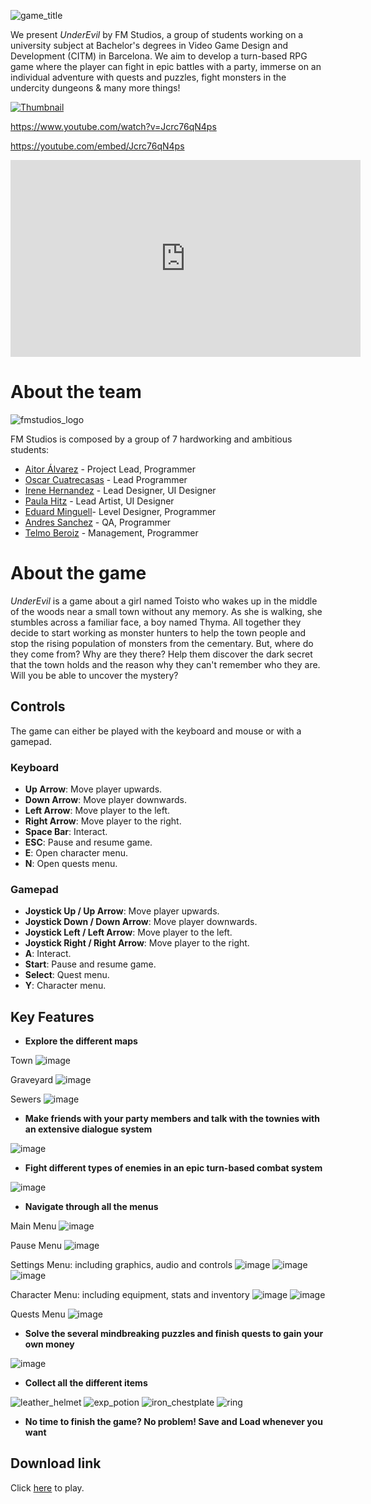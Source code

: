 
![game_title](https://user-images.githubusercontent.com/59050152/121552654-eb3f1700-ca10-11eb-89c4-36f7d6ad0e0a.png)


We present *UnderEvil* by FM Studios, a group of students working on a university subject at Bachelor's degrees in Video Game Design and Development (CITM) in Barcelona. We aim to develop a turn-based RPG game where the player can fight in epic battles with a party, immerse on an individual adventure with quests and puzzles, fight monsters in the undercity dungeons & many more things!

[![Thumbnail](https://user-images.githubusercontent.com/59050152/121553643-bd0e0700-ca11-11eb-8085-8c85761c235e.png)](https://www.youtube.com/watch?v=Jcrc76qN4ps)

https://www.youtube.com/watch?v=Jcrc76qN4ps

https://youtube.com/embed/Jcrc76qN4ps
  
<iframe width="560" height="315" src="https://www.youtube.com/embed/dQw4w9WgXcQ" frameborder="0" allow="autoplay; encrypted-media" allowfullscreen>
</iframe>



# About the team
![fmstudios_logo](https://user-images.githubusercontent.com/59050152/121552810-0ad63f80-ca11-11eb-8b7f-e0560ebc5a3a.png)

FM Studios is composed by a group of 7 hardworking and ambitious students:

* [Aitor Álvarez](https://github.com/AitorAlvarez17) - Project Lead, Programmer
* [Oscar Cuatrecasas](https://github.com/OCA99) - Lead Programmer
* [Irene Hernandez](https://github.com/ihedud) - Lead Designer, UI Designer
* [Paula Hitz](https://github.com/paulahitz8) - Lead Artist, UI Designer
* [Eduard Minguell](https://github.com/Eduardiko)- Level Designer, Programmer
* [Andres Sanchez](https://github.com/andreusama) - QA, Programmer
* [Telmo Beroiz](https://github.com/Telmiyo) - Management, Programmer

# About the game
*UnderEvil* is a game about a girl named Toisto who wakes up in the middle of the woods near a small town without any memory. As she is walking, she stumbles across a familiar face, a boy named Thyma. All together they decide to start working as monster hunters to help the town people and stop the rising population of monsters from the cementary. But, where do they come from? Why are they there? 
Help them discover the dark secret that the town holds and the reason why they can't remember who they are. Will you be able to uncover the mystery?

## Controls
The game can either be played with the keyboard and mouse or with a gamepad.
### Keyboard
- **Up Arrow**: Move player upwards.
- **Down Arrow**: Move player downwards.
- **Left Arrow**: Move player to the left.
- **Right Arrow**: Move player to the right.
- **Space Bar**: Interact.
- **ESC**: Pause and resume game.
- **E**: Open character menu.
- **N**: Open quests menu.

### Gamepad
- **Joystick Up / Up Arrow**: Move player upwards.
- **Joystick Down / Down Arrow**: Move player downwards.
- **Joystick Left / Left Arrow**: Move player to the left.
- **Joystick Right / Right Arrow**: Move player to the right.
- **A**: Interact.
- **Start**: Pause and resume game.
- **Select**: Quest menu.
- **Y**: Character menu.

## Key Features
- **Explore the different maps**

Town
![image](https://user-images.githubusercontent.com/59050152/121560083-7a4f2d80-ca17-11eb-9bce-6a8e093a81d0.png)

Graveyard
![image](https://user-images.githubusercontent.com/59050152/121560124-83d89580-ca17-11eb-9cbb-7e80ff2a81ea.png)

Sewers
![image](https://user-images.githubusercontent.com/59050152/121560166-8c30d080-ca17-11eb-8de9-a7a51fb5021a.png)

- **Make friends with your party members and talk with the townies with an extensive dialogue system**

![image](https://user-images.githubusercontent.com/59050152/121560337-b5516100-ca17-11eb-933f-77cbe89c4d97.png)

- **Fight different types of enemies in an epic turn-based combat system**

![image](https://user-images.githubusercontent.com/59050152/121560392-c0a48c80-ca17-11eb-937f-e4f4203102ac.png)

- **Navigate through all the menus** 

Main Menu
![image](https://user-images.githubusercontent.com/59050152/121561078-6eb03680-ca18-11eb-9462-3ea8b4e59a47.png)

Pause Menu
![image](https://user-images.githubusercontent.com/59050152/121561026-648e3800-ca18-11eb-9f15-26488f6b3881.png)

Settings Menu: including graphics, audio and controls
![image](https://user-images.githubusercontent.com/59050152/121560921-4cb6b400-ca18-11eb-992d-414981047a18.png)
![image](https://user-images.githubusercontent.com/59050152/121560948-53ddc200-ca18-11eb-9d23-8cabef2ee2e5.png)
![image](https://user-images.githubusercontent.com/59050152/121560978-59d3a300-ca18-11eb-9ac2-eac20d87ad5b.png)

Character Menu: including equipment, stats and inventory
![image](https://user-images.githubusercontent.com/59050152/121560861-3872b700-ca18-11eb-9efe-562344412e8b.png)
![image](https://user-images.githubusercontent.com/59050152/121560882-3f012e80-ca18-11eb-9677-d59a3fd658c7.png)

Quests Menu
![image](https://user-images.githubusercontent.com/59050152/121560825-2ee94f00-ca18-11eb-9277-cc4f47b66581.png)

- **Solve the several mindbreaking puzzles and finish quests to gain your own money**

![image](https://user-images.githubusercontent.com/59050152/121561139-7ec81600-ca18-11eb-8d36-0496feb7c1b3.png)

- **Collect all the different items**

![leather_helmet](https://user-images.githubusercontent.com/59050152/121561241-9acbb780-ca18-11eb-9692-504be582ed61.png)
![exp_potion](https://user-images.githubusercontent.com/59050152/121561346-b20aa500-ca18-11eb-8ff8-cc0b39082b4e.png)
![iron_chestplate](https://user-images.githubusercontent.com/59050152/121561422-c189ee00-ca18-11eb-930d-4867c0030b6f.png)
![ring](https://user-images.githubusercontent.com/59050152/121561475-cc448300-ca18-11eb-91f8-d49856e7073e.png)

- **No time to finish the game? No problem! Save and Load whenever you want**

## Download link
Click [here](https://github.com/AitorAlvarez17/Project2-RPG/releases/tag/v1.0) to play.
